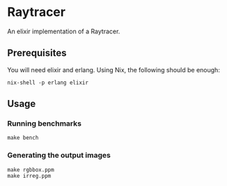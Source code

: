 # Raytracer

An elixir implementation of a Raytracer.

## Prerequisites

You will need elixir and erlang. Using Nix, the following should be enough:

```
nix-shell -p erlang elixir
```

## Usage

### Running benchmarks

```
make bench
```

### Generating the output images

```
make rgbbox.ppm
make irreg.ppm
```
